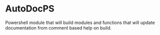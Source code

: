 # AutoDocPS
Powershell module that will build modules and functions that will update documentation from comment based help on build.
